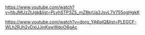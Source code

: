 https://www.youtube.com/watch?v=hbJMUzZtJgk&list=PLyhSTP3Z5_mZ8krUa2JsvL7V755ogHgkK


https://www.youtube.com/watch?v=dorq_YA6plQ&list=PLEGCF-WLh2RJh2yDxlJJjnKswWdoO8gAc
